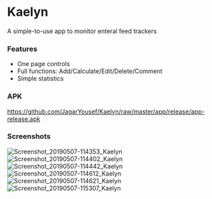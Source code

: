 # Kaelyn
A simple-to-use app to monitor enteral feed trackers

### Features
- One page controls
- Full functions: Add/Calculate/Edit/Delete/Comment 
- Simple statistics
 
### APK
https://github.com/JagarYousef/Kaelyn/raw/master/app/release/app-release.apk

### Screenshots
![Screenshot_20190507-114353_Kaelyn](https://user-images.githubusercontent.com/41321155/57288122-98703400-70c1-11e9-8f53-f0c0d93a0daf.jpg)
![Screenshot_20190507-114402_Kaelyn](https://user-images.githubusercontent.com/41321155/57288152-a1f99c00-70c1-11e9-8f9a-b01bae605417.jpg)
![Screenshot_20190507-114442_Kaelyn](https://user-images.githubusercontent.com/41321155/57288158-a58d2300-70c1-11e9-997c-d2ece901748b.jpg)
![Screenshot_20190507-114612_Kaelyn](https://user-images.githubusercontent.com/41321155/57288171-aa51d700-70c1-11e9-8b05-bf3c1209cf4a.jpg)
![Screenshot_20190507-114621_Kaelyn](https://user-images.githubusercontent.com/41321155/57288180-ae7df480-70c1-11e9-9224-3db018701dd4.jpg)
![Screenshot_20190507-115307_Kaelyn](https://user-images.githubusercontent.com/41321155/57288185-b0e04e80-70c1-11e9-8513-e26632bb3f45.jpg)
